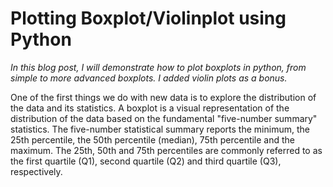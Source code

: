 # Plotting  Boxplot/Violinplot using Python

<em>In this blog post, I will demonstrate how to plot boxplots in python, from simple to more advanced boxplots.
I added violin plots as a bonus.</em>

One of the first things we do with new data is to explore the distribution of the data and its statistics. A boxplot is a visual representation of the distribution of the data based on the fundamental "five-number summary" statistics. The five-number statistical summary reports the minimum, the 25th percentile, the 50th percentile (median), 75th percentile and the maximum. The 25th, 50th and 75th percentiles are commonly referred to as the first quartile (Q1), second quartile (Q2) and third quartile (Q3), respectively.
